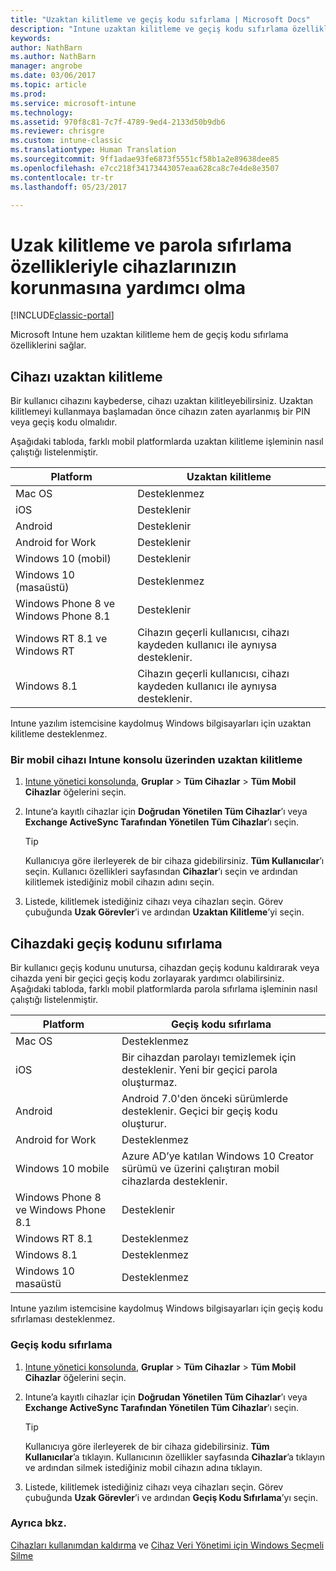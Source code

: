```yaml
---
title: "Uzaktan kilitleme ve geçiş kodu sıfırlama | Microsoft Docs"
description: "Intune uzaktan kilitleme ve geçiş kodu sıfırlama özellikleri sunar."
keywords: 
author: NathBarn
ms.author: NathBarn
manager: angrobe
ms.date: 03/06/2017
ms.topic: article
ms.prod: 
ms.service: microsoft-intune
ms.technology: 
ms.assetid: 970f8c81-7c7f-4789-9ed4-2133d50b9db6
ms.reviewer: chrisgre
ms.custom: intune-classic
ms.translationtype: Human Translation
ms.sourcegitcommit: 9ff1adae93fe6873f5551cf58b1a2e89638dee85
ms.openlocfilehash: e7cc218f34173443057eaa628ca8c7e4de8e3507
ms.contentlocale: tr-tr
ms.lasthandoff: 05/23/2017

---
```

# <a name="help-protect-your-devices-with-remote-lock-and-passcode-reset"></a>Uzak kilitleme ve parola sıfırlama özellikleriyle cihazlarınızın korunmasına yardımcı olma

[!INCLUDE[classic-portal](../includes/classic-portal.md)]

Microsoft Intune hem uzaktan kilitleme hem de geçiş kodu sıfırlama özelliklerini sağlar.

## <a name="lock-a-device-remotely"></a>Cihazı uzaktan kilitleme
Bir kullanıcı cihazını kaybederse, cihazı uzaktan kilitleyebilirsiniz. Uzaktan kilitlemeyi kullanmaya başlamadan önce cihazın zaten ayarlanmış bir PIN veya geçiş kodu olmalıdır.

Aşağıdaki tabloda, farklı mobil platformlarda uzaktan kilitleme işleminin nasıl çalıştığı listelenmiştir.

|Platform|Uzaktan kilitleme|
|------------|---------------|
|Mac OS|Desteklenmez|
|iOS|Desteklenir|
|Android|Desteklenir|
|Android for Work|Desteklenir|
|Windows 10 (mobil)|Desteklenir|
|Windows 10 (masaüstü)|Desteklenmez|
|Windows Phone 8 ve Windows Phone 8.1|Desteklenir|
|Windows RT 8.1 ve Windows RT|Cihazın geçerli kullanıcısı, cihazı kaydeden kullanıcı ile aynıysa desteklenir.|
|Windows 8.1|Cihazın geçerli kullanıcısı, cihazı kaydeden kullanıcı ile aynıysa desteklenir.|

Intune yazılım istemcisine kaydolmuş Windows bilgisayarları için uzaktan kilitleme desteklenmez.

### <a name="lock-a-mobile-device-remotely-through-the-intune-console"></a>Bir mobil cihazı Intune konsolu üzerinden uzaktan kilitleme

1.  [Intune yönetici konsolunda](https://manage.microsoft.com/), **Gruplar** &gt; **Tüm Cihazlar** &gt; **Tüm Mobil Cihazlar** öğelerini seçin.

2.  Intune’a kayıtlı cihazlar için **Doğrudan Yönetilen Tüm Cihazlar**’ı veya **Exchange ActiveSync Tarafından Yönetilen Tüm Cihazlar**’ı seçin.

    > [!TIP]
    > Kullanıcıya göre ilerleyerek de bir cihaza gidebilirsiniz. **Tüm Kullanıcılar**’ı seçin. Kullanıcı özellikleri sayfasından **Cihazlar**’ı seçin ve ardından kilitlemek istediğiniz mobil cihazın adını seçin.

3.  Listede, kilitlemek istediğiniz cihazı veya cihazları seçin. Görev çubuğunda **Uzak Görevler**’i ve ardından **Uzaktan Kilitleme**’yi seçin.

## <a name="reset-the-passcode-on-a-device"></a>Cihazdaki geçiş kodunu sıfırlama
Bir kullanıcı geçiş kodunu unutursa, cihazdan geçiş kodunu kaldırarak veya cihazda yeni bir geçici geçiş kodu zorlayarak yardımcı olabilirsiniz. Aşağıdaki tabloda, farklı mobil platformlarda parola sıfırlama işleminin nasıl çalıştığı listelenmiştir.

|Platform|Geçiş kodu sıfırlama|
|------------|------------------|
|Mac OS|Desteklenmez|
|iOS|Bir cihazdan parolayı temizlemek için desteklenir. Yeni bir geçici parola oluşturmaz.|
|Android|Android 7.0'den önceki sürümlerde desteklenir. Geçici bir geçiş kodu oluşturur.|
|Android for Work|Desteklenmez|
|Windows 10 mobile|Azure AD’ye katılan Windows 10 Creator sürümü ve üzerini çalıştıran mobil cihazlarda desteklenir.|
|Windows Phone 8 ve Windows Phone 8.1|Desteklenir|
|Windows RT 8.1|Desteklenmez|
|Windows 8.1|Desteklenmez|
|Windows 10 masaüstü|Desteklenmez|

Intune yazılım istemcisine kaydolmuş Windows bilgisayarları için geçiş kodu sıfırlaması desteklenmez.

### <a name="reset-a-passcode"></a>Geçiş kodu sıfırlama

1.  [Intune yönetici konsolunda](https://manage.microsoft.com/), **Gruplar** &gt; **Tüm Cihazlar** &gt; **Tüm Mobil Cihazlar** öğelerini seçin.

2.  Intune’a kayıtlı cihazlar için **Doğrudan Yönetilen Tüm Cihazlar**’ı veya **Exchange ActiveSync Tarafından Yönetilen Tüm Cihazlar**’ı seçin.

    > [!TIP]
    > Kullanıcıya göre ilerleyerek de bir cihaza gidebilirsiniz. **Tüm Kullanıcılar**’a tıklayın. Kullanıcının özellikler sayfasında **Cihazlar**’a tıklayın ve ardından silmek istediğiniz mobil cihazın adına tıklayın.

3.  Listede, kilitlemek istediğiniz cihazı veya cihazları seçin. Görev çubuğunda **Uzak Görevler**’i ve ardından **Geçiş Kodu Sıfırlama**’yı seçin.


### <a name="see-also"></a>Ayrıca bkz.
[Cihazları kullanımdan kaldırma](retire-devices-from-microsoft-intune-management.md) ve [Cihaz Veri Yönetimi için Windows Seçmeli Silme](http://technet.microsoft.com/library/dn486874.aspx)

